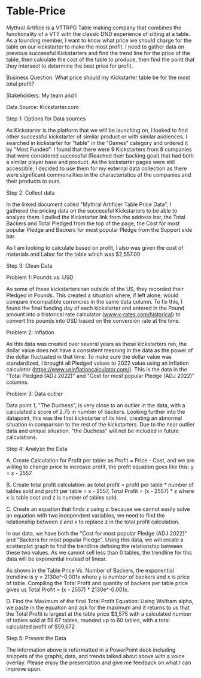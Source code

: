 # Table-Price

Mythral Artifice is a VTTRPG Table making company that combines the functionality of a VTT with the classic DND experience of sitting at a table. As a founding member, I want to know what price we should charge for the table on our kickstarter to make the most profit. I need to gather data on previous successful Kickstarters and find the trend line for the price of the table, then calculate the cost of the table to produce, then find the point that they intersect to determine the best price for profit.

Business Question: What price should my Kickstarter table be for the most total profit?

Stakeholders: My team and I

Data Source: Kickstarter.com

Step 1: Options for Data sources

As Kickstarter is the platform that we will be launching on, I looked to find other successful kickstarter of similar product or with similar audiences. I searched in kickstarter for "table" in the "Games" category and ordered it by "Most Funded". I found that there were 9 Kickstarters from 8 companies that were considered successful (Reached their backing goal) that had both a similar player base and product. As the kickstarter pages were still accessible, I decided to use them for my external data collection as there were significant commonalities in the characteristics of the companies and their products to ours.

Step 2: Collect data

In the linked document called "Mythral Artificer Table Price Data", I gathered the pricing data on the successful Kickstarters to be able to analyze them. I pulled the Kickstarter link from the address bar, the Total Backers and Total Pledged from the top of the page, the Cost for most popular Pledge and Backers for most popular Pledge from the Support side bar.

As I am looking to calculate based on profit, I also was given the cost of materials and Labor for the table which was $2,557.00

Step 3: Clean Data

Problem 1: Pounds vs. USD

As some of these kickstarters ran outside of the US, they recorded their Pledged in Pounds. This created a situation where, if left alone, would compare incompatible currencies in the same data column. To fix this, I found the final funding day of each kickstarter and entered in the Pound amount into a historical rate calculator (www.x-rates.com/historical) to convert the pounds into USD based on the conversion rate at the time.

Problem 2: Inflation

As this data was created over several years as these kickstarters ran, the dollar value does not have a consistent meaning in the data as the power of the dollar fluctuated in that time. To make sure the dollar value was standardized, I brought all Pledged values to 2022 value using an inflation calculator (https://www.usinflationcalculator.com/). This is the data in the "Total Pledged (ADJ 2022)" and "Cost for most popular Pledge (ADJ 2022)" columns.

Problem 3:  Data outlier

Data point 1, "The Duchess", is very close to an outlier in the data, with a calculated z score of 2.75 in number of backers. Looking further into the datapoint, this was the first kickstarter of its kind, creating an abnormal situation in comparison to the rest of the kickstarters. Due to the near outlier data and unique situation, "the Duchess" will not be included in future calculations.

Step 4: Analyze the Data

A. Create Calculation for Profit per table: as Profit = Price - Cost, and we are willing to change price to increase profit, the profit equation goes like this: y = x - 2557

B. Create total profit calculation: as total profit = profit per table * number of tables sold and profit per table = x - 2557, Total Profit = (x - 2557) * z where x is table cost and z is number of tables sold.

C. Create an equation that finds z using x: because we cannot easily solve an equation with two independent variables, we need to find the relationship between z and x to replace z in the total profit calculation. 

In our data, we have both the "Cost for most popular Pledge (ADJ 2022)" and "Backers for most popular Pledge". Using this data, we will create a scatterplot graph to find the trendline defining the relationship between these two values. As we cannot sell less than 0 tables, the trendline for this data will be exponential instead of linear. 

As shown in the Table Price Vs. Number of Backers, the exponential trendline is y = 2130e^-0.001x where y is number of backers and x is price of table. Compiling the Total Profit and quantity of backers per table price gives us Total Profit = (x - 2557) * 2130e^-0.001x.

D. Find the Maximum of the final Total Profit Equation: Using Wolfram alpha, we paste in the equation and ask for the maximum and it returns to us that the Total Profit is largest at the table price $3,575 with a calculated number of tables sold at 59.67 tables, rounded up to 60 tables, with a total calculated profit of $59,672

Step 5: Present the Data

The information above is reformatted in a PowerPoint deck including snippets of the graphs, data, and trends talked about above with a voice overlay. Please enjoy the presentation and give me feedback on what I can improve upon.

